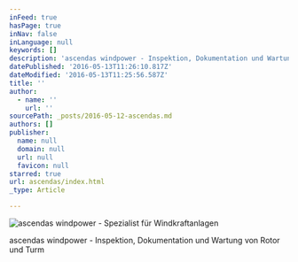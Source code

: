 ```yaml
---
inFeed: true
hasPage: true
inNav: false
inLanguage: null
keywords: []
description: 'ascendas windpower - Inspektion, Dokumentation und Wartung von Rotor und Turm'
datePublished: '2016-05-13T11:26:10.817Z'
dateModified: '2016-05-13T11:25:56.587Z'
title: ''
author:
  - name: ''
    url: ''
sourcePath: _posts/2016-05-12-ascendas.md
authors: []
publisher:
  name: null
  domain: null
  url: null
  favicon: null
starred: true
url: ascendas/index.html
_type: Article

---
```

![ascendas windpower - Spezialist für Windkraftanlagen](https://the-grid-user-content.s3-us-west-2.amazonaws.com/a5374dd5-ebfe-408e-b8fe-ff04771ad873.jpg)

ascendas windpower - Inspektion, Dokumentation und Wartung von Rotor und Turm